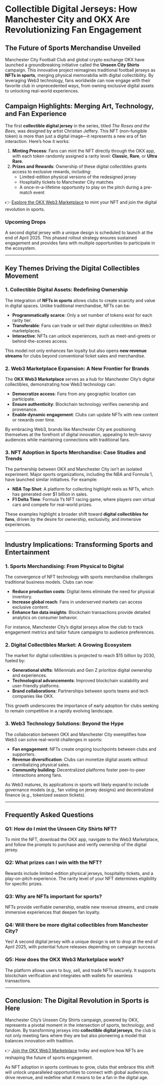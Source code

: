 # Collectible Digital Jerseys: How Manchester City and OKX Are Revolutionizing Fan Engagement  

## The Future of Sports Merchandise Unveiled  

Manchester City Football Club and global crypto exchange OKX have launched a groundbreaking initiative called the **Unseen City Shirts** campaign. This innovative project reimagines traditional football jerseys as **NFTs in sports**, merging physical memorabilia with digital collectibility. By leveraging Web3 technology, fans worldwide can now engage with their favorite club in unprecedented ways, from owning exclusive digital assets to unlocking real-world experiences.  

## Campaign Highlights: Merging Art, Technology, and Fan Experience  

The first **collectible digital jersey** in the series, titled *The Roses and the Bees*, was designed by artist Christian Jeffery. This NFT (non-fungible token) is more than just a digital image—it represents a new era of fan interaction. Here’s how it works:  

1. **Minting Process**: Fans can mint the NFT directly through the OKX app, with each token randomly assigned a rarity level: **Classic**, **Rare**, or **Ultra Rare**.  
2. **Prizes and Rewards**: Ownership of these digital collectibles grants access to exclusive rewards, including:  
   - Limited-edition physical versions of the redesigned jersey  
   - Hospitality tickets to Manchester City matches  
   - A once-in-a-lifetime opportunity to play on the pitch during a pre-match event  

👉 [Explore the OKX Web3 Marketplace](https://bit.ly/okx-bonus) to mint your NFT and join the digital revolution in sports.  

### Upcoming Drops  

A second digital jersey with a unique design is scheduled to launch at the end of April 2025. This phased rollout strategy ensures sustained engagement and provides fans with multiple opportunities to participate in the ecosystem.  

---

## Key Themes Driving the Digital Collectibles Movement  

### 1. **Collectible Digital Assets: Redefining Ownership**  

The integration of **NFTs in sports** allows clubs to create scarcity and value in digital spaces. Unlike traditional merchandise, NFTs can be:  
- **Programmatically scarce**: Only a set number of tokens exist for each rarity tier.  
- **Transferable**: Fans can trade or sell their digital collectibles on Web3 marketplaces.  
- **Interactive**: NFTs can unlock experiences, such as meet-and-greets or behind-the-scenes access.  

This model not only enhances fan loyalty but also opens **new revenue streams** for clubs beyond conventional ticket sales and merchandise.  

### 2. **Web3 Marketplace Expansion: A New Frontier for Brands**  

The **OKX Web3 Marketplace** serves as a hub for Manchester City’s digital collectibles, demonstrating how Web3 technology can:  
- **Democratize access**: Fans from any geographic location can participate.  
- **Ensure authenticity**: Blockchain technology verifies ownership and provenance.  
- **Enable dynamic engagement**: Clubs can update NFTs with new content or rewards over time.  

By embracing Web3, brands like Manchester City are positioning themselves at the forefront of digital innovation, appealing to tech-savvy audiences while maintaining connections with traditional fans.  

### 3. **NFT Adoption in Sports Merchandise: Case Studies and Trends**  

The partnership between OKX and Manchester City isn’t an isolated experiment. Major sports organizations, including the NBA and Formula 1, have launched similar initiatives. For example:  
- **NBA Top Shot**: A platform for collecting highlight reels as NFTs, which has generated over $1 billion in sales.  
- **F1 Delta Time**: Formula 1’s NFT racing game, where players own virtual cars and compete for real-world prizes.  

These examples highlight a broader shift toward **digital collectibles for fans**, driven by the desire for ownership, exclusivity, and immersive experiences.  

---

## Industry Implications: Transforming Sports and Entertainment  

### 1. **Sports Merchandising: From Physical to Digital**  

The convergence of NFT technology with sports merchandise challenges traditional business models. Clubs can now:  
- **Reduce production costs**: Digital items eliminate the need for physical inventory.  
- **Increase global reach**: Fans in underserved markets can access exclusive content.  
- **Enhance fan data insights**: Blockchain transactions provide detailed analytics on consumer behavior.  

For instance, Manchester City’s digital jerseys allow the club to track engagement metrics and tailor future campaigns to audience preferences.  

### 2. **Digital Collectibles Market: A Growing Ecosystem**  

The market for digital collectibles is projected to reach $15 billion by 2030, fueled by:  
- **Generational shifts**: Millennials and Gen Z prioritize digital ownership and experiences.  
- **Technological advancements**: Improved blockchain scalability and user-friendly platforms.  
- **Brand collaborations**: Partnerships between sports teams and tech companies like OKX.  

This growth underscores the importance of early adoption for clubs seeking to remain competitive in a rapidly evolving landscape.  

### 3. **Web3 Technology Solutions: Beyond the Hype**  

The collaboration between OKX and Manchester City exemplifies how Web3 can solve real-world challenges in sports:  
- **Fan engagement**: NFTs create ongoing touchpoints between clubs and supporters.  
- **Revenue diversification**: Clubs can monetize digital assets without cannibalizing physical sales.  
- **Community building**: Decentralized platforms foster peer-to-peer interactions among fans.  

As Web3 matures, its applications in sports will likely expand to include governance models (e.g., fan voting on jersey designs) and decentralized finance (e.g., tokenized season tickets).  

---

## Frequently Asked Questions  

### Q1: How do I mint the Unseen City Shirts NFT?  
To mint the NFT, download the OKX app, navigate to the Web3 Marketplace, and follow the prompts to purchase and verify ownership of the digital jersey.  

### Q2: What prizes can I win with the NFT?  
Rewards include limited-edition physical jerseys, hospitality tickets, and a play-on-pitch experience. The rarity level of your NFT determines eligibility for specific prizes.  

### Q3: Why are NFTs important for sports?  
NFTs provide verifiable ownership, enable new revenue streams, and create immersive experiences that deepen fan loyalty.  

### Q4: Will there be more digital collectibles from Manchester City?  
Yes! A second digital jersey with a unique design is set to drop at the end of April 2025, with potential future releases depending on campaign success.  

### Q5: How does the OKX Web3 Marketplace work?  
The platform allows users to buy, sell, and trade NFTs securely. It supports blockchain verification and integrates with wallets for seamless transactions.  

---

## Conclusion: The Digital Revolution in Sports is Here  

Manchester City’s Unseen City Shirts campaign, powered by OKX, represents a pivotal moment in the intersection of sports, technology, and fandom. By transforming jerseys into **collectible digital jerseys**, the club is not only meeting fans where they are but also pioneering a model that balances innovation with tradition.  

👉 [Join the OKX Web3 Marketplace](https://bit.ly/okx-bonus) today and explore how NFTs are reshaping the future of sports engagement.  

As NFT adoption in sports continues to grow, clubs that embrace this shift will unlock unparalleled opportunities to connect with global audiences, drive revenue, and redefine what it means to be a fan in the digital age.